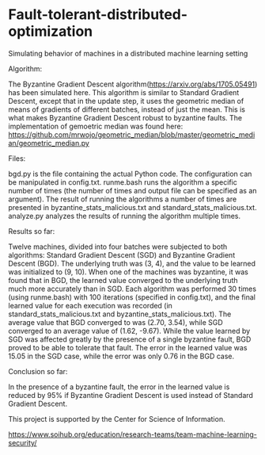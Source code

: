 # Fault-tolerant-distributed-optimization
Simulating behavior of machines in a distributed machine learning setting

Algorithm:

The Byzantine Gradient Descent algorithm(https://arxiv.org/abs/1705.05491) has been simulated here. This algorithm is similar to Standard Gradient Descent, except that in the update step, it uses the geometric median of means of gradients of different batches, instead of just the mean. This is what makes Byzantine Gradient Descent robust to byzantine faults.
The implementation of gemoetric median was found here:
https://github.com/mrwojo/geometric_median/blob/master/geometric_median/geometric_median.py

Files:

bgd.py is the file containing the actual Python code. The configuration can be manipulated in config.txt. runme.bash runs the algorithm a specific number of times (the number of times and output file can be specified as an argument). The result of running the algorithms a number of times are presented in byzantine_stats_malicious.txt and standard_stats_malicious.txt. analyze.py analyzes the results of running the algorithm multiple times.

Results so far:

Twelve machines, divided into four batches were subjected to both algorithms: Standard Gradient Descent (SGD) and Byzantine Gradient Descent (BGD). The underlying truth was (3, 4), and the value to be learned was initialized to (9, 10).
When one of the machines was byzantine, it was found that in BGD, the learned value converged to the underlying truth much more accurately than in SGD. Each algorithm was performed 30 times (using runme.bash) with 100 iterations (specified in config.txt), and the final learned value for each execution was recorded (in standard_stats_malicious.txt and byzantine_stats_malicious.txt). The average value that BGD converged to was (2.70, 3.54), while SGD converged to an average value of (1.62, -9.67). While the value learned by SGD was affected greatly by the presence of a single byzantine fault, BGD proved to be able to tolerate that fault.
The error in the learned value was 15.05 in the SGD case, while the error was only 0.76 in the BGD case.

Conclusion so far:

In the presence of a byzantine fault, the error in the learned value is reduced by 95% if Byzantine Gradient Descent is used instead of Standard Gradient Descent.

This project is supported by the Center for Science of Information.

https://www.soihub.org/education/research-teams/team-machine-learning-security/

